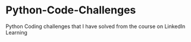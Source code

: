 # Python-Code-Challenges
 Python Coding challenges that I have solved from the course on LinkedIn Learning
